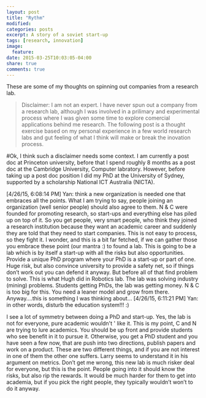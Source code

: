 ```yaml
---
layout: post
title: "Rythm"
modified:
categories: posts
excerpt: A story of a soviet start-up
tags: [research, innovation]
image:
  feature:
date: 2015-03-25T10:03:05-04:00
share: true
comments: true
---
```


These are some of my thoughts on spinning out companies from a research lab.

> Disclaimer: I am not an expert. I have never spun out a company from a research lab, although I was involved in a prilimary and experimental process where I was given some time to explore comercial applications behind me research. The following post is a thought exercise based on my personal experience in a few world research labs and gut feeling of what I think will make or break the inovation process.

#Ok, I think such a disclaimer needs some context. I am currently a post doc at Princeton university, before that I spend roughly 8 months as a post doc at the Cambridge University, Computer labratory. However, before taking up a post doc position I did my PhD at the University of Sydney, supported by a scholarship National ICT Australia (NICTA).

[4/26/15, 6:08:14 PM] Yan:  think a new organization is needed one that embraces all the points. What I am trying to say, people joining an organization (well senior people) should also agree to them. N & C were founded for promoting research,  so start-ups and everything else has piled up on top of it. So you get people, very smart people, who think they joined a research institution because they want an academic career and suddenly they are told that they need to start companies. This is not easy to process, so they fight it. I wonder, and this is a bit far fetched, if we can gather those you embrace these point (our mantra :) to found a lab. This is going to be a lab which is by itself a start-up with all the risks but also opportunities. Provide a unique PhD program where your PhD is a start-up or part of one. Huge risk, but also convince university to provide a safety net, so if things don’t work out you can defend it anyway. But before all of that find problem to solve. This is what Hugh did in Robotics lab. The lab was solving industry (mining) problems. Students getting PhDs, the lab was getting money. N & C is too big for this. You need a leaner model and grow from there. Anyway….this is something I was thinking about…
[4/26/15, 6:11:21 PM] Yan: in other words, disturb the education system!!! :)

I see a lot of symmetry between doing a PhD and  start-up. Yes, the lab is not for everyone, pure academic wouldn't ' like it. This is my point, C and N are trying to lure academics. You should be up front and provide students who see benefit in it to pursue it. Otherwise, you get a PhD student and you have seen a few now, that are push into two directions, publish papers and work on a product. These are two different things, and if you are not interest in one of them the other one suffers. Larry seems to understand it in his argument on metrics. Don’t get me wrong, this new lab is much risker deal for everyone, but this is the point. People going into it should know the risks, but also rip the rewards. It would be much harder for them to get into academia, but if you pick the right people, they typically wouldn’t won’t to do it anyway.